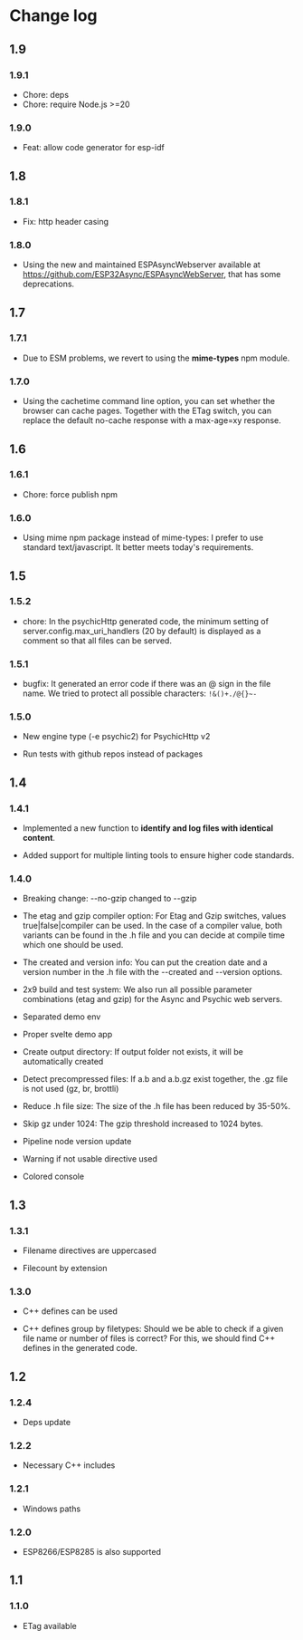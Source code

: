 # Change log

## 1.9

### 1.9.1

- Chore: deps
- Chore: require Node.js >=20

### 1.9.0

- Feat: allow code generator for esp-idf

## 1.8

### 1.8.1

- Fix: http header casing

### 1.8.0

- Using the new and maintained ESPAsyncWebserver available at https://github.com/ESP32Async/ESPAsyncWebServer, that has some deprecations.

## 1.7

### 1.7.1

- Due to ESM problems, we revert to using the **mime-types** npm module.

### 1.7.0

- Using the cachetime command line option, you can set whether the browser can cache pages. Together with the ETag switch, you can replace the default no-cache response with a max-age=xy response.

## 1.6

### 1.6.1

- Chore: force publish npm

### 1.6.0

- Using mime npm package instead of mime-types: I prefer to use standard text/javascript. It better meets today's requirements.

## 1.5

### 1.5.2

- chore: In the psychicHttp generated code, the minimum setting of server.config.max_uri_handlers (20 by default) is displayed as a comment so that all files can be served.

### 1.5.1

- bugfix: It generated an error code if there was an @ sign in the file name. We tried to protect all possible characters: `!&()+./@{}~-`

### 1.5.0

- New engine type (-e psychic2) for PsychicHttp v2

- Run tests with github repos instead of packages

## 1.4

### 1.4.1

- Implemented a new function to **identify and log files with identical content**.

- Added support for multiple linting tools to ensure higher code standards.

### 1.4.0

- Breaking change: --no-gzip changed to --gzip

- The etag and gzip compiler option: For Etag and Gzip switches, values ​​true|false|compiler can be used. In the case of a compiler value, both variants can be found in the .h file and you can decide at compile time which one should be used.

- The created and version info: You can put the creation date and a version number in the .h file with the --created and --version options.

- 2x9 build and test system: We also run all possible parameter combinations (etag and gzip) for the Async and Psychic web servers.

- Separated demo env

- Proper svelte demo app

- Create output directory: If output folder not exists, it will be automatically created

- Detect precompressed files: If a.b and a.b.gz exist together, the .gz file is not used (gz, br, brottli)

- Reduce .h file size: The size of the .h file has been reduced by 35-50%.

- Skip gz under 1024: The gzip threshold increased to 1024 bytes.

- Pipeline node version update

- Warning if not usable directive used

- Colored console

## 1.3

### 1.3.1

- Filename directives are uppercased

- Filecount by extension

### 1.3.0

- C++ defines can be used

- C++ defines group by filetypes: Should we be able to check if a given file name or number of files is correct? For this, we should find C++ defines in the generated code.

## 1.2

### 1.2.4

- Deps update

### 1.2.2

- Necessary C++ includes

### 1.2.1

- Windows paths

### 1.2.0

- ESP8266/ESP8285 is also supported

## 1.1

### 1.1.0

- ETag available
